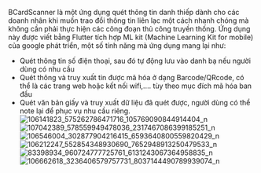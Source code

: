 BCardScanner là một ứng dụng quét thông tin danh thiếp dành cho các doanh nhân khi muốn trao đổi thông tin liên lạc một cách nhanh chóng mà không cần phải thực hiện các công đoạn thủ công truyền thống. Ứng dụng này được viết bằng Flutter tích hợp ML kit (Machine Learning Kit for mobile) của google phát triển, một số tính năng mà ứng dụng mang lại như:
+ Quét thông tin số điện thoại, sau đó tự động lưu vào danh bạ nếu người dùng có nhu cầu
+ Quét thông và truy xuất tin được mã hóa ở dạng Barcode/QRcode, có thể là các trang web hoặc kết nối wifi,.... tùy theo mục đích mã hóa ban đầu
+ Quét văn bản giấy và truy xuất dữ liệu đã quét được, người dùng có thể note lại để phục vụ nhu cầu riêng.
![106141823_575262786471716_105769090844914404_n](https://user-images.githubusercontent.com/39465328/86814766-0b9d7d80-c0ac-11ea-82ff-3693e50fb671.png)
![107042389_578559949478036_2317467086399185251_n](https://user-images.githubusercontent.com/39465328/86814797-13f5b880-c0ac-11ea-9f1d-7049c9f818d4.png)
![106546004_302877904216415_6593640800559820429_n](https://user-images.githubusercontent.com/39465328/86814939-42739380-c0ac-11ea-9430-d4c636303459.png)
![106212247_552854348930690_7652948913250479533_n](https://user-images.githubusercontent.com/39465328/86814961-4acbce80-c0ac-11ea-8ba5-15a366375f93.png)
![83398934_960724777725761_6131243067364958835_n](https://user-images.githubusercontent.com/39465328/86815207-97170e80-c0ac-11ea-9937-6996d2cf76f4.png)
![106662618_3236406579757731_8037144490789939074_n](https://user-images.githubusercontent.com/39465328/86815067-7058d800-c0ac-11ea-9014-dfe41f34b0ee.png)
